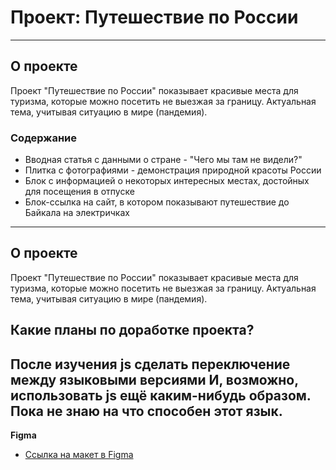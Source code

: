 # **Проект: Путешествие по России**
------

## О проекте
  
Проект "Путешествие по России" показывает красивые места для туризма, которые можно посетить не выезжая за границу.
Актуальная тема, учитывая ситуацию в мире (пандемия).

### Содержание
  
* Вводная статья с данными о стране - "Чего мы там не видели?"
* Плитка с фотографиями - демонстрация природной красоты России
* Блок с информацией о некоторых интересных местах, достойных для посещения в отпуске
* Блок-ссылка на сайт, в котором показывают путешествие до Байкала на электричках
------

## О проекте
  
Проект "Путешествие по России" показывает красивые места для туризма, которые можно посетить не выезжая за границу.
Актуальная тема, учитывая ситуацию в мире (пандемия).

## Какие планы по доработке проекта?
  
После изучения js сделать переключение между языковыми версиями 
И, возможно, использовать js ещё каким-нибудь образом. Пока не знаю на что способен этот язык.
------

**Figma**
  
* [Ссылка на макет в Figma](https://www.figma.com/file/5S2WSbEFL6awjVWJ0NWL8Q/Sprint-3_-Russia-_-desktop-mobile?node-id=28503%3A0)

